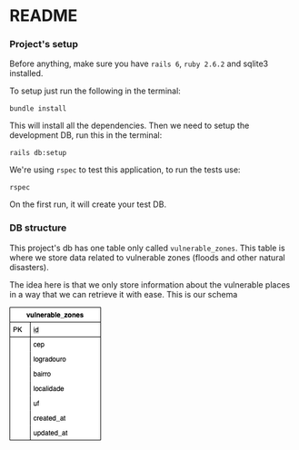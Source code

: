 # README

### Project's setup

Before anything, make sure you have `rails 6`, `ruby 2.6.2` and sqlite3 installed.

To setup just run the following in the terminal:

```
bundle install
```

This will install all the dependencies. Then we need to setup the development DB, run this in the terminal:

```
rails db:setup
```

We're using `rspec` to test this application, to run the tests use:

```
rspec
```

On the first run, it will create your test DB.


### DB structure

This project's db has one table only called `vulnerable_zones`. This table is where we store data related to vulnerable zones (floods and other natural disasters).

The idea here is that we only store information about the vulnerable places in a way that we can retrieve it with ease. This is our schema

![Alt text](/docs/images/db-schema.png?raw=true "Title")
